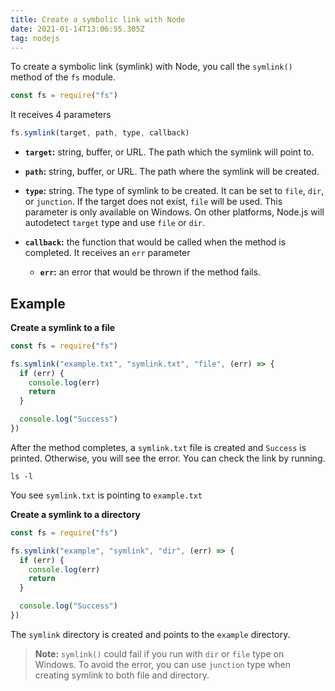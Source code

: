 ```yaml
---
title: Create a symbolic link with Node
date: 2021-01-14T13:06:55.305Z
tag: nodejs
---
```

To create a symbolic link (symlink) with Node, you call the `symlink()` method of the `fs` module. 

```javascript
const fs = require("fs")
```

It receives 4 parameters

```javascript
fs.symlink(target, path, type, callback)
```

* **`target`:** string, buffer, or URL. The path which the symlink will point to.
* **`path`:** string, buffer, or URL. The path where the symlink will be created.
* **`type`:** string. The type of symlink to be created. It can be set to `file`, `dir`, or `junction`. If the target does not exist, `file` will be used. This parameter is only available on Windows. On other platforms, Node.js will autodetect `target` type and use `file` or `dir`.
* **`callback`:** the function that would be called when the method is completed. It receives an `err` parameter

  * **`err`:** an error that would be thrown if the method fails.

## Example

**Create a symlink to a file** 

```javascript
const fs = require("fs")

fs.symlink("example.txt", "symlink.txt", "file", (err) => {
  if (err) {
    console.log(err)
    return
  }

  console.log("Success")
})
```

After the method completes, a `symlink.txt` file is created and `Success` is printed. Otherwise, you will see the error. You can check the link by running.  

```
ls -l

```

You see `symlink.txt` is pointing to `example.txt`

**Create a symlink to a directory**

```javascript
const fs = require("fs")

fs.symlink("example", "symlink", "dir", (err) => {
  if (err) {
    console.log(err)
    return
  }

  console.log("Success")
})
```

The `symlink` directory is created and points to the `example` directory.

> **Note:** `symlink()` could fail if you run with `dir` or `file` type on Windows. To avoid the error, you can use `junction` type when creating symlink to both file and directory.